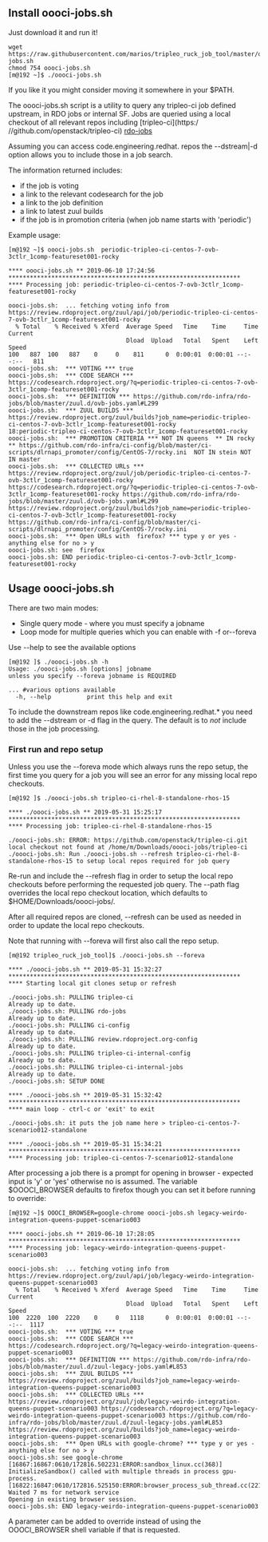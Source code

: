 ## Install oooci-jobs.sh

Just download it and run it!

```
wget https://raw.githubusercontent.com/marios/tripleo_ruck_job_tool/master/oooci-jobs.sh
chmod 754 oooci-jobs.sh
[m@192 ~]$ ./oooci-jobs.sh
```

 If you like it you might consider moving it somewhere in your $PATH.


The oooci-jobs.sh script is a utility to query any tripleo-ci job
defined upstream, in RDO jobs or internal SF. Jobs are queried using a local
checkout of all relevant repos including [tripleo-ci](https:/
//github.com/openstack/tripleo-ci)
[rdo-jobs](https://github.com/rdo-infra/rdo-jobs)

Assuming you can access code.engineering.redhat. repos the --dstream|-d option
allows you to include those in a job search.

The information returned includes:
  * if the job is voting
  * a link to the relevant codesearch for the job
  * a link to the job definition
  * a link to latest zuul builds
  * if the job is in promotion criteria (when job name starts with 'periodic')

Example usage:

```
[m@192 ~]$ oooci-jobs.sh  periodic-tripleo-ci-centos-7-ovb-3ctlr_1comp-featureset001-rocky

**** oooci-jobs.sh ** 2019-06-10 17:24:56 *****************************************************************
**** Processing job: periodic-tripleo-ci-centos-7-ovb-3ctlr_1comp-featureset001-rocky

oooci-jobs.sh:  ... fetching voting info from https://review.rdoproject.org/zuul/api/job/periodic-tripleo-ci-centos-7-ovb-3ctlr_1comp-featureset001-rocky
  % Total    % Received % Xferd  Average Speed   Time    Time     Time  Current
                                 Dload  Upload   Total   Spent    Left  Speed
100   887  100   887    0     0    811      0  0:00:01  0:00:01 --:--:--   811
oooci-jobs.sh:  *** VOTING *** true
oooci-jobs.sh:  *** CODE SEARCH *** https://codesearch.rdoproject.org/?q=periodic-tripleo-ci-centos-7-ovb-3ctlr_1comp-featureset001-rocky
oooci-jobs.sh:  *** DEFINITION *** https://github.com/rdo-infra/rdo-jobs/blob/master/zuul.d/ovb-jobs.yaml#L299
oooci-jobs.sh:  *** ZUUL BUILDS *** https://review.rdoproject.org/zuul/builds?job_name=periodic-tripleo-ci-centos-7-ovb-3ctlr_1comp-featureset001-rocky
18:periodic-tripleo-ci-centos-7-ovb-3ctlr_1comp-featureset001-rocky
oooci-jobs.sh:  *** PROMOTION CRITERIA *** NOT IN queens  ** IN rocky ** https://github.com/rdo-infra/ci-config/blob/master/ci-scripts/dlrnapi_promoter/config/CentOS-7/rocky.ini  NOT IN stein NOT IN master
oooci-jobs.sh:  *** COLLECTED URLs ***  https://review.rdoproject.org/zuul/job/periodic-tripleo-ci-centos-7-ovb-3ctlr_1comp-featureset001-rocky https://codesearch.rdoproject.org/?q=periodic-tripleo-ci-centos-7-ovb-3ctlr_1comp-featureset001-rocky https://github.com/rdo-infra/rdo-jobs/blob/master/zuul.d/ovb-jobs.yaml#L299 https://review.rdoproject.org/zuul/builds?job_name=periodic-tripleo-ci-centos-7-ovb-3ctlr_1comp-featureset001-rocky https://github.com/rdo-infra/ci-config/blob/master/ci-scripts/dlrnapi_promoter/config/CentOS-7/rocky.ini
oooci-jobs.sh:  *** Open URLs with  firefox? *** type y or yes - anything else for no > y
oooci-jobs.sh: see  firefox
oooci-jobs.sh: END periodic-tripleo-ci-centos-7-ovb-3ctlr_1comp-featureset001-rocky
```

## Usage oooci-jobs.sh

There are two main modes:

  * Single query mode - where you must specify a jobname
  * Loop mode for multiple queries which you can enable with -f or--foreva

Use --help to see the available options
```
[m@192 ]$ ./oooci-jobs.sh -h
Usage: ./oooci-jobs.sh [options] jobname
unless you specify --foreva jobname is REQUIRED

... #various options available
  -h, --help          print this help and exit
```

To include the downstream repos like code.engineering.redhat.* you need to add
the --dstream or -d flag in the query. The default is to *not* include those
in the job processing.

### First run and repo setup

Unless you use the --foreva mode which always runs the repo setup, the first time you query for a job you will see an error for any missing local repo checkouts.

```
[m@192 ]$ ./oooci-jobs.sh tripleo-ci-rhel-8-standalone-rhos-15

**** ./oooci-jobs.sh ** 2019-05-31 15:25:17 *****************************************************************
**** Processing job: tripleo-ci-rhel-8-standalone-rhos-15

./oooci-jobs.sh: ERROR: https://github.com/openstack/tripleo-ci.git local checkout not found at /home/m/Downloads/oooci-jobs/tripleo-ci
./oooci-jobs.sh: Run ./oooci-jobs.sh --refresh tripleo-ci-rhel-8-standalone-rhos-15 to setup local repos required for job query

```
Re-run and include the --refresh flag in order to setup the local repo checkouts before
performing the requested job query. The --path flag overrides the local repo checkout
location, which defaults to $HOME/Downloads/oooci-jobs/.

After all required repos are cloned, --refresh can be used as needed in order to update the local
repo checkouts.

Note that running with --foreva will first also call the repo setup.

```
[m@192 tripleo_ruck_job_tool]$ ./oooci-jobs.sh --foreva

**** ./oooci-jobs.sh ** 2019-05-31 15:32:27 *****************************************************************
**** Starting local git clones setup or refresh

./oooci-jobs.sh: PULLING tripleo-ci
Already up to date.
./oooci-jobs.sh: PULLING rdo-jobs
Already up to date.
./oooci-jobs.sh: PULLING ci-config
Already up to date.
./oooci-jobs.sh: PULLING review.rdoproject.org-config
Already up to date.
./oooci-jobs.sh: PULLING tripleo-ci-internal-config
Already up to date.
./oooci-jobs.sh: PULLING tripleo-ci-internal-jobs
Already up to date.
./oooci-jobs.sh: SETUP DONE

**** ./oooci-jobs.sh ** 2019-05-31 15:32:42 *****************************************************************
**** main loop - ctrl-c or 'exit' to exit

./oooci-jobs.sh: it puts the job name here > tripleo-ci-centos-7-scenario012-standalone

**** ./oooci-jobs.sh ** 2019-05-31 15:34:21 *****************************************************************
**** Processing job: tripleo-ci-centos-7-scenario012-standalone
```

After processing a job there is a prompt for opening in browser - expected input is 'y' or 'yes' otherwise no
is assumed. The variable $OOOCI_BROWSER defaults to firefox though you can set it before running to override:

```
[m@192 ~]$ OOOCI_BROWSER=google-chrome oooci-jobs.sh legacy-weirdo-integration-queens-puppet-scenario003

**** oooci-jobs.sh ** 2019-06-10 17:28:05 *****************************************************************
**** Processing job: legacy-weirdo-integration-queens-puppet-scenario003

oooci-jobs.sh:  ... fetching voting info from https://review.rdoproject.org/zuul/api/job/legacy-weirdo-integration-queens-puppet-scenario003
  % Total    % Received % Xferd  Average Speed   Time    Time     Time  Current
                                 Dload  Upload   Total   Spent    Left  Speed
100  2220  100  2220    0     0   1118      0  0:00:01  0:00:01 --:--:--  1117
oooci-jobs.sh:  *** VOTING *** true
oooci-jobs.sh:  *** CODE SEARCH *** https://codesearch.rdoproject.org/?q=legacy-weirdo-integration-queens-puppet-scenario003
oooci-jobs.sh:  *** DEFINITION *** https://github.com/rdo-infra/rdo-jobs/blob/master/zuul.d/zuul-legacy-jobs.yaml#L853
oooci-jobs.sh:  *** ZUUL BUILDS *** https://review.rdoproject.org/zuul/builds?job_name=legacy-weirdo-integration-queens-puppet-scenario003
oooci-jobs.sh:  *** COLLECTED URLs ***  https://review.rdoproject.org/zuul/job/legacy-weirdo-integration-queens-puppet-scenario003 https://codesearch.rdoproject.org/?q=legacy-weirdo-integration-queens-puppet-scenario003 https://github.com/rdo-infra/rdo-jobs/blob/master/zuul.d/zuul-legacy-jobs.yaml#L853 https://review.rdoproject.org/zuul/builds?job_name=legacy-weirdo-integration-queens-puppet-scenario003
oooci-jobs.sh:  *** Open URLs with google-chrome? *** type y or yes - anything else for no > y
oooci-jobs.sh: see google-chrome
[16867:16867:0610/172816.502231:ERROR:sandbox_linux.cc(368)] InitializeSandbox() called with multiple threads in process gpu-process.
[16822:16847:0610/172816.525150:ERROR:browser_process_sub_thread.cc(221)] Waited 7 ms for network service
Opening in existing browser session.
oooci-jobs.sh: END legacy-weirdo-integration-queens-puppet-scenario003
```

A parameter can be added to override instead of using the OOOCI_BROWSER shell variable if that is requested.
